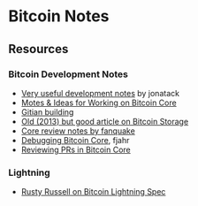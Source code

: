 Bitcoin Notes
=============

Resources
---------
### Bitcoin Development Notes
* [Very useful development notes][1] by jonatack
* [Motes & Ideas for Working on Bitcoin Core][2]
* [Gitian building][3]
* [Old (2013) but good article on Bitcoin Storage][4]
* [Core review notes by fanquake][6]
* [Debugging Bitcoin Core][7], fjahr
* [Reviewing PRs in Bitcoin Core][8]

### Lightning
* [Rusty Russell on Bitcoin Lightning Spec][5]

[1]: https://github.com/jonatack/bitcoin-development/blob/master/notes.txt
[2]: https://github.com/jonatack/bitcoin-development
[3]: https://github.com/bitcoin-core/docs/blob/master/gitian-building.md
[4]: https://github.com/devrandom/btc-papers/blob/master/storage-best-practices.md
[5]: https://medium.com/@rusty_lightning/the-bitcoin-lightning-spec-part-1-8-a7720fb1b4da
[6]: https://github.com/fanquake/core-review
[7]: https://github.com/fjahr/debugging_bitcoin
[8]: https://jonatack.github.io/articles/how-to-review-pull-requests-in-bitcoin-core
